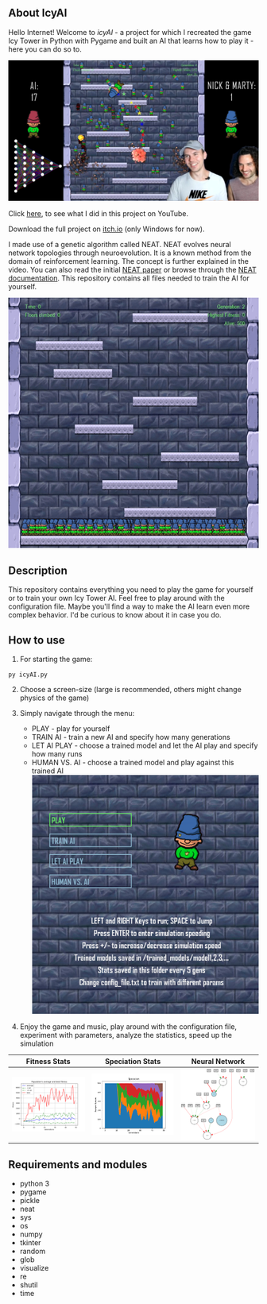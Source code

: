 ## About IcyAI

Hello Internet! Welcome to *icyAI* - a project for which I recreated the game Icy Tower in Python with Pygame and built an AI that learns how to play it - here you can do so to.

[![Thumbnail](media/thumb6.png)](https://youtu.be/W6qyRbmr_aA)

Click [here](https://youtu.be/W6qyRbmr_aA), to see what I did in this project on YouTube.

Download the full project on [itch.io](https://nikp06.itch.io/icyai-icy-tower-ai-vs-human) (only Windows for now).

I made use of a genetic algorithm called NEAT. NEAT evolves neural network topologies through neuroevolution.
It is a known method from the domain of reinforcement learning. The concept is further explained in the video. You can also read the initial [NEAT paper](http://nn.cs.utexas.edu/downloads/papers/stanley.cec02.pdf) or browse through the [NEAT documentation](https://neat-python.readthedocs.io/en/latest/neat_overview.html).
This repository contains all files needed to train the AI for yourself.

![AI during training](media/training.gif)

## Description

This repository contains everything you need to play the game for yourself or to train your own Icy Tower AI.
Feel free to play around with the configuration file. Maybe you'll find a way to make the AI learn even more complex behavior. I'd be curious to know about it in case you do.

## How to use

1. For starting the game:
```
py icyAI.py
```
2. Choose a screen-size (large is recommended, others might change physics of the game)

3. Simply navigate through the menu:
    * PLAY - play for yourself
    * TRAIN AI - train a new AI and specify how many generations
    * LET AI PLAY - choose a trained model and let the AI play and specify how many runs
    * HUMAN VS. AI - choose a trained model and play against this trained AI
![menu](media/menu2.png)
      
4. Enjoy the game and music, play around with the configuration file, experiment with parameters, analyze the statistics, speed up the simulation

Fitness Stats             |  Speciation Stats       |  Neural Network
:-------------------------:|:-------------------------:|:-------------------------:
![](media/TRAINING_PROCESS_avg_fitness50.png)  |  ![](media/TRAINING_PROCESS_speciation50.png)  |  ![](media/NN.png)

## Requirements and modules

- python 3
- pygame
- pickle
- neat
- sys
- os
- numpy
- tkinter
- random
- glob
- visualize
- re
- shutil
- time
